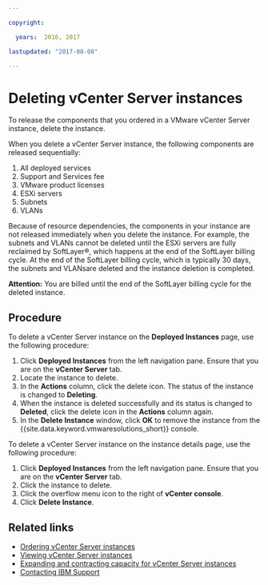 ```yaml
---

copyright:

  years:  2016, 2017

lastupdated: "2017-08-08"

---
```


# Deleting vCenter Server instances

To release the components that you ordered in a VMware vCenter Server instance, delete the instance.

When you delete a vCenter Server instance, the following components are released sequentially:
1. All deployed services
2. Support and Services fee
3. VMware product licenses
4. ESXi servers
5. Subnets
6. VLANs

Because of resource dependencies, the components in your instance are not released immediately when you delete the instance. For example, the subnets and VLANs cannot be deleted until the ESXi servers are fully reclaimed by SoftLayer®, which happens at the end of the SoftLayer 
billing cycle. At the end of the SoftLayer billing cycle, which is typically 30 days, the subnets and VLANsare deleted and the instance 
deletion is completed.

**Attention:** You are billed until the end of the SoftLayer billing cycle for the deleted instance.

## Procedure

To delete a vCenter Server instance on the **Deployed Instances** page, use the following procedure:
   1. Click **Deployed Instances** from the left navigation pane. Ensure that you are on the **vCenter Server** tab.
   2. Locate the instance to delete.
   3. In the **Actions** column, click the delete icon. The status of the instance is changed to **Deleting**.
   4. When the instance is deleted successfully and its status is changed to **Deleted**, click the delete icon in the **Actions** 
   column again.
   5. In the **Delete Instance** window, click **OK** to remove the instance from the {{site.data.keyword.vmwaresolutions_short}} 
   console.

To delete a vCenter Server instance on the instance details page, use the following procedure:
   1. Click **Deployed Instances** from the left navigation pane. Ensure that you are on the **vCenter Server** tab.
   2. Click the instance to delete.
   3. Click the overflow menu icon to the right of **vCenter console**.
   4. Click **Delete Instance**.

## Related links

* [Ordering vCenter Server instances](vc_orderinginstance.html)
* [Viewing vCenter Server instances](vc_viewinginstances.html)
* [Expanding and contracting capacity for vCenter Server instances](vc_addingremovingservers.html)
* [Contacting IBM Support](../vmonic/trbl_support.html)
